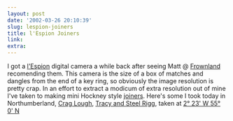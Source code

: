 ```yaml
---
layout: post
date: '2002-03-26 20:10:39'
slug: lespion-joiners
title: l'Espion Joiners
link: 
extra: 
---
```


I got a [l'Espion](http://www.digitaldreamco.com/shop/espion_review.html) digital camera a while back after seeing Matt @ [Frownland](http://www.frownland.com) recomending them. This camera is the size of a box of matches and dangles from the end of a key ring, so obviously the image resolution is pretty crap. In an effort to extract a modicum of extra resolution out of mine I've taken to making mini Hockney style [joiners](http://www.getty.edu/artsednet/resources/Look/Landscape/hockney.html).
Here's some I took today in Northumberland, [Crag Lough](files/CragLough260302.jpg), [Tracy and Steel Rigg](files/SteelRigg26302.jpg), taken at [2&deg; 23' W 55&deg; 0' N](http://www.multimap.com/map/browse.cgi?client=europemac&amp;X=377500&amp;Y=567500&amp;scale=50000&amp;width=700&amp;height=400&amp;gride=&amp;gridn=&amp;coordsys=gb&amp;db=ap&amp;overviewmap=ap&amp;scale=50000&amp;multimap.x=180&amp;multimap.y=192)